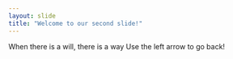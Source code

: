 ```yaml
---
layout: slide
title: "Welcome to our second slide!"
---
```

When there is a will, there is a way
Use the left arrow to go back!
